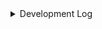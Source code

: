 <details><summary>Development Log</summary>
<p>


05/04/2024
- Fix profile disclaimer message

Backlog
- Create button style
- Figure out how to wire in images
- Create email header

</p>
</details>